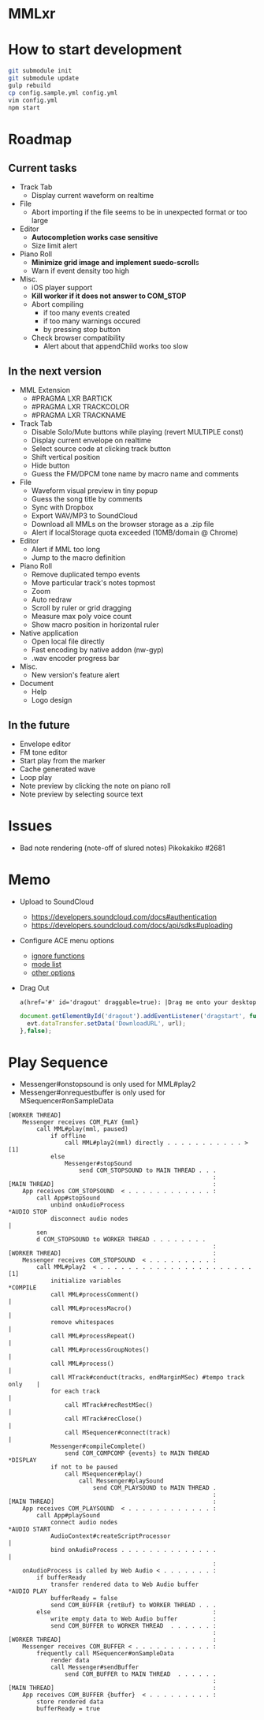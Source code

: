 # MMLxr


# How to start development

```bash
git submodule init
git submodule update
gulp rebuild
cp config.sample.yml config.yml
vim config.yml
npm start
```


# Roadmap

## Current tasks

- Track Tab
    - Display current waveform on realtime
- File
    - Abort importing if the file seems to be in unexpected format or too large
- Editor
    - **Autocompletion works case sensitive**
    - Size limit alert
- Piano Roll
    - **Minimize grid image and implement suedo-scroll**s
    - Warn if event density too high
- Misc.
    - iOS player support
    - **Kill worker if it does not answer to COM_STOP**
    - Abort compiling
        - if too many events created
        - if too many warnings occured
        - by pressing stop button
    - Check browser compatibility
        - Alert about that appendChild works too slow

## In the next version

- MML Extension
    - \#PRAGMA LXR BARTICK
    - \#PRAGMA LXR TRACKCOLOR
    - \#PRAGMA LXR TRACKNAME
- Track Tab
    - Disable Solo/Mute buttons while playing (revert MULTIPLE const)
    - Display current envelope on realtime
    - Select source code at clicking track button
    - Shift vertical position
    - Hide button
    - Guess the FM/DPCM tone name by macro name and comments
- File
    - Waveform visual preview in tiny popup
    - Guess the song title by comments
    - Sync with Dropbox
    - Export WAV/MP3 to SoundCloud
    - Download all MMLs on the browser storage as a .zip file
    - Alert if localStorage quota exceeded (10MB/domain @ Chrome)
- Editor
    - Alert if MML too long
    - Jump to the macro definition
- Piano Roll
    - Remove duplicated tempo events
    - Move particular track's notes topmost
    - Zoom
    - Auto redraw
    - Scroll by ruler or grid dragging
    - Measure max poly voice count
    - Show macro position in horizontal ruler
- Native application
    - Open local file directly
    - Fast encoding by native addon (nw-gyp)
    - .wav encoder progress bar
- Misc.
    - New version's feature alert
- Document
    - Help
    - Logo design

## In the future

- Envelope editor
- FM tone editor
- Start play from the marker
- Cache generated wave
- Loop play
- Note preview by clicking the note on piano roll
- Note preview by selecting source text


# Issues

- Bad note rendering (note-off of slured notes) Pikokakiko #2681


# Memo

- Upload to SoundCloud
    - https://developers.soundcloud.com/docs#authentication
    - https://developers.soundcloud.com/docs/api/sdks#uploading

- Configure ACE menu options
    - [ignore functions](https://github.com/ajaxorg/ace/blob/36e6744a5f40df0da52ff22b3bc729657c056e09/lib/ace/ext/menu_tools/get_set_functions.js#L99-L109)
    - [mode list](https://github.com/ajaxorg/ace/blob/037ddb731091078b321972d229067102a0a6dd80/lib/ace/ext/modelist.js#L45-L178)
    - [other options](https://github.com/ajaxorg/ace/blob/36e6744a5f40df0da52ff22b3bc729657c056e09/lib/ace/ext/menu_tools/add_editor_menu_options.js#L62-L91)

- Drag Out
  
  ```pug
  a(href='#' id='dragout' draggable=true): |Drag me onto your desktop
  ```
  
  ```javascript
  document.getElementById('dragout').addEventListener('dragstart', function(evt){
    evt.dataTransfer.setData('DownloadURL', url);
  },false);
  ```


# Play Sequence

- Messenger#onstopsound is only used for MML#play2
- Messenger#onrequestbuffer is only used for MSequencer#onSampleData

```
[WORKER THREAD]
    Messenger receives COM_PLAY {mml}
        call MML#play(mml, paused)
            if offline
                call MML#play2(mml) directly . . . . . . . . . . . > [1]
            else
                Messenger#stopSound
                    send COM_STOPSOUND to MAIN THREAD . . .
                                                          :
[MAIN THREAD]                                             :
    App receives COM_STOPSOUND  < . . . . . . . . . . . . :
        call App#stopSound
            unbind onAudioProcess                                           *AUDIO STOP
            disconnect audio nodes                                          |
        sen
        d COM_STOPSOUND to WORKER THREAD . . . . . . . .
                                                          :
[WORKER THREAD]                                           :
    Messenger receives COM_STOPSOUND  < . . . . . . . . . :
        call MML#play2  < . . . . . . . . . . . . . . . . . . . . . . [1]
            initialize variables                                            *COMPILE
            call MML#processComment()                                       |
            call MML#processMacro()                                         |
            remove whitespaces                                              |
            call MML#processRepeat()                                        |
            call MML#processGroupNotes()                                    |
            call MML#process()                                              |
            call MTrack#conduct(tracks, endMarginMSec) #tempo track only    |
            for each track                                                  |
                call MTrack#recRestMSec()                                   |
                call MTrack#recClose()                                      |
                call MSequencer#connect(track)                              |
            Messenger#compileComplete()
                send COM_COMPCOMP {events} to MAIN THREAD                   *DISPLAY
            if not to be paused
                call MSequencer#play()
                    call Messenger#playSound
                        send COM_PLAYSOUND to MAIN THREAD .
                                                          :
[MAIN THREAD]                                             :
    App receives COM_PLAYSOUND  < . . . . . . . . . . . . :
        call App#playSound
            connect audio nodes                                             *AUDIO START
            AudioContext#createScriptProcessor                              |
            bind onAudioProcess . . . . . . . . . . . . . .                 |
                                                          :
    onAudioProcess is called by Web Audio < . . . . . . . :
        if bufferReady
            transfer rendered data to Web Audio buffer                      *AUDIO PLAY
            bufferReady = false
            send COM_BUFFER {retBuf} to WORKER THREAD . . .
        else                                              :
            write empty data to Web Audio buffer          :
            send COM_BUFFER to WORKER THREAD  . . . . . . :
                                                          :
[WORKER THREAD]                                           :
    Messenger receives COM_BUFFER < . . . . . . . . . . . :
        frequently call MSequencer#onSampleData
            render data
            call Messenger#sendBuffer
                send COM_BUFFER to MAIN THREAD  . . . . . .
                                                          :
[MAIN THREAD]                                             :
    App receives COM_BUFFER {buffer}  < . . . . . . . . . :
        store rendered data
        bufferReady = true

```
